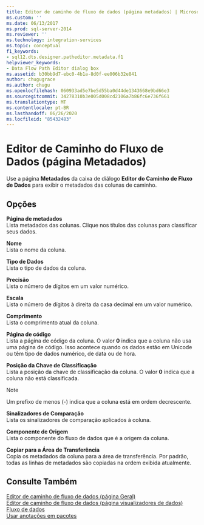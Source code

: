 ```yaml
---
title: Editor de caminho de fluxo de dados (página metadados) | Microsoft Docs
ms.custom: ''
ms.date: 06/13/2017
ms.prod: sql-server-2014
ms.reviewer: ''
ms.technology: integration-services
ms.topic: conceptual
f1_keywords:
- sql12.dts.designer.patheditor.metadata.f1
helpviewer_keywords:
- Data Flow Path Editor dialog box
ms.assetid: b30bb9d7-ebc0-4b1a-8d0f-ee006b32e841
author: chugugrace
ms.author: chugu
ms.openlocfilehash: 060933ad5e7be5d55ba0d44de1343668e9bd66e3
ms.sourcegitcommit: 34278310b3e005d008cd2106a7b86fc6e736f661
ms.translationtype: MT
ms.contentlocale: pt-BR
ms.lasthandoff: 06/26/2020
ms.locfileid: "85432483"
---
```

# <a name="data-flow-path-editor-metadata-page"></a>Editor de Caminho do Fluxo de Dados (página Metadados)
  Use a página **Metadados** da caixa de diálogo **Editor do Caminho de Fluxo de Dados** para exibir o metadados das colunas de caminho.  
  
## <a name="options"></a>Opções  
 **Página de metadados**  
 Lista metadados das colunas. Clique nos títulos das colunas para classificar seus dados.  
  
 **Nome**  
 Lista o nome da coluna.  
  
 **Tipo de Dados**  
 Lista o tipo de dados da coluna.  
  
 **Precisão**  
 Lista o número de dígitos em um valor numérico.  
  
 **Escala**  
 Lista o número de dígitos à direita da casa decimal em um valor numérico.  
  
 **Comprimento**  
 Lista o comprimento atual da coluna.  
  
 **Página de código**  
 Lista a página de código da coluna. O valor **0** indica que a coluna não usa uma página de código. Isso acontece quando os dados estão em Unicode ou têm tipo de dados numérico, de data ou de hora.  
  
 **Posição da Chave de Classificação**  
 Lista a posição da chave de classificação da coluna. O valor **0** indica que a coluna não está classificada.  
  
> [!NOTE]  
>  Um prefixo de menos (-) indica que a coluna está em ordem decrescente.  
  
 **Sinalizadores de Comparação**  
 Lista os sinalizadores de comparação aplicados à coluna.  
  
 **Componente de Origem**  
 Lista o componente do fluxo de dados que é a origem da coluna.  
  
 **Copiar para a Área de Transferência**  
 Copia os metadados da coluna para a área de transferência. Por padrão, todas as linhas de metadados são copiadas na ordem exibida atualmente.  
  
## <a name="see-also"></a>Consulte Também  
 [Editor de caminho de fluxo de dados &#40;página Geral&#41;](general-page-of-integration-services-designers-options.md)   
 [Editor de caminho de fluxo de dados &#40;página visualizadores de dados&#41;](../../2014/integration-services/data-flow-path-editor-data-viewers-page.md)   
 [Fluxo de dados](data-flow/data-flow.md)   
 [Usar anotações em pacotes](use-annotations-in-packages.md)  
  
  
